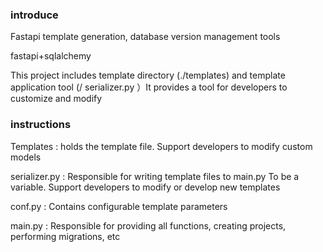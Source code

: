 ### introduce  
Fastapi template generation, database version management tools

fastapi+sqlalchemy

This project includes template directory (./templates) and template application tool (/ serializer.py ）It provides a tool for developers to customize and modify  

### instructions

Templates : holds the template file. Support developers to modify custom models

serializer.py : Responsible for writing template files to main.py To be a variable.
  Support developers to modify or develop new templates

conf.py : Contains configurable template parameters

main.py : Responsible for providing all functions, creating projects, performing migrations, etc

